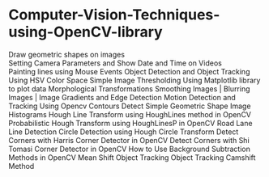 # Computer-Vision-Techniques-using-OpenCV-library

Draw geometric shapes on images   
Setting Camera Parameters and Show Date and Time on Videos  
Painting lines using Mouse Events 
Object Detection and Object Tracking Using HSV Color Space
Simple Image Thresholding
Using Matplotlib library to plot data
Morphological Transformations
Smoothing Images | Blurring Images | Image Gradients and Edge Detection
Motion Detection and Tracking Using Opencv Contours
Detect Simple Geometric Shape
Image Histograms 
Hough Line Transform using HoughLines method in OpenCV
Probabilistic Hough Transform using HoughLinesP in OpenCV
Road Lane Line Detection
Circle Detection using Hough Circle Transform
Detect Corners with Harris Corner Detector in OpenCV
Detect Corners with Shi Tomasi Corner Detector in OpenCV
How to Use Background Subtraction Methods in OpenCV
Mean Shift Object Tracking
Object Tracking Camshift Method
